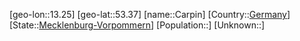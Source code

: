 ﻿---
location: [53.37,13.25]
type: City
tags:
- geo/City


SpocWebEntityId: 29493
isDeleted: false
confidential: public

---
[geo-lon::13.25]
[geo-lat::53.37]
[name::Carpin]
[Country::[Germany](geo/Continent/Europe/Germany.md)]
[State::[Mecklenburg-Vorpommern](geo/Continent/Europe/Germany/Mecklenburg-Vorpommern.md)]
[Population::]
[Unknown::]

